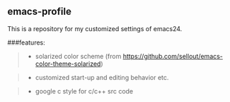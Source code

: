 ## emacs-profile
This is a repository for my customized settings of emacs24.

###features:
>* solarized color scheme (from https://github.com/sellout/emacs-color-theme-solarized)

>* customized start-up and editing behavior etc.

>* google c style for c/c++ src code

